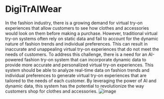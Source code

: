 # DigiTrAIWear

In the fashion industry, there is a growing demand for virtual try-on experiences that allow customers to see how clothes and accessories would look on them before making a purchase. 
However, traditional virtual try-on systems often rely on static data and fail to account for the dynamic nature of fashion trends and individual preferences. This can result in inaccurate and unappealing virtual try-on experiences that do not meet the needs of customers.
To address this challenge, there is a need for an AI-powered fashion try-on system that can incorporate dynamic data to provide more accurate and personalized virtual try-on experiences. This system should be able to analyze real-time data on fashion trends and individual preferences to generate virtual try-on experiences that are tailored to the needs of each customer. By leveraging the power of AI and dynamic data, this system has the potential to revolutionize the way customers shop for clothes and accessories.
![image](https://github.com/SSD-Siddharth/DigiTrAIWear/assets/72315144/71ff57e4-b772-4971-b702-f15ba755cab9)
